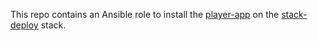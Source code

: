 This repo contains an Ansible role
to install the
[player-app](https://github.com/tessercat/player-app)
on the
[stack-deploy](https://github.com/tessercat/stack-deploy)
stack.
